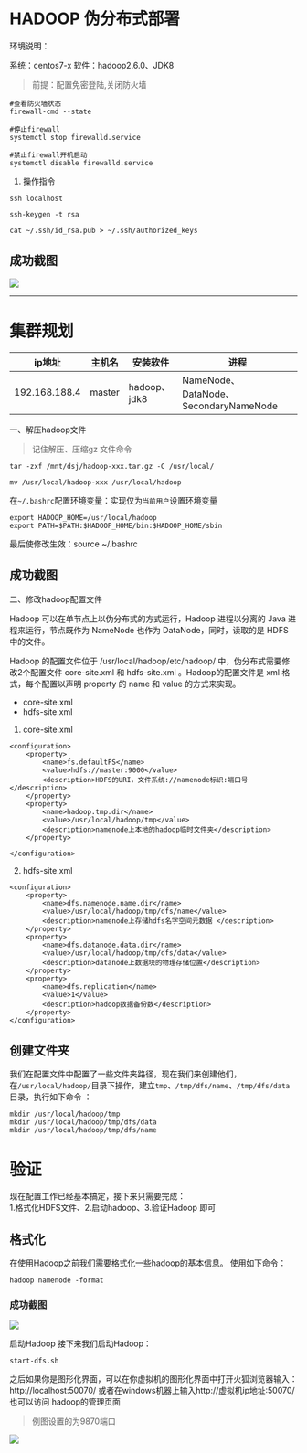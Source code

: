 # HADOOP 伪分布式部署
环境说明：

系统：centos7-x 软件：hadoop2.6.0、JDK8

> 前提：配置免密登陆,关闭防火墙
```
#查看防火墙状态
firewall-cmd --state

#停止firewall
systemctl stop firewalld.service

#禁止firewall开机启动
systemctl disable firewalld.service 
```
1. 操作指令
```
ssh localhost

ssh-keygen -t rsa

cat ~/.ssh/id_rsa.pub > ~/.ssh/authorized_keys

```

## 成功截图
![](http://tmp.mada8.com/201906142256_119.png)

---

# 集群规划
ip地址|主机名|安装软件|进程
-|-|-|-|
192.168.188.4|master|hadoop、jdk8|NameNode、 DataNode、SecondaryNameNode


一、解压hadoop文件
> 记住解压、压缩gz 文件命令
```
tar -zxf /mnt/dsj/hadoop-xxx.tar.gz -C /usr/local/

mv /usr/local/hadoop-xxx /usr/local/hadoop

```

在`~/.bashrc`配置环境变量：实现仅为`当前用户`设置环境变量
```
export HADOOP_HOME=/usr/local/hadoop
export PATH=$PATH:$HADOOP_HOME/bin:$HADOOP_HOME/sbin
```
最后使修改生效：source ~/.bashrc
## 成功截图

二、修改hadoop配置文件  

Hadoop 可以在单节点上以伪分布式的方式运行，Hadoop 进程以分离的 Java 进程来运行，节点既作为 NameNode 也作为 DataNode，同时，读取的是 HDFS 中的文件。

Hadoop 的配置文件位于 /usr/local/hadoop/etc/hadoop/ 中，伪分布式需要修改2个配置文件 core-site.xml 和 hdfs-site.xml 。Hadoop的配置文件是 xml 格式，每个配置以声明 property 的 name 和 value 的方式来实现。

- core-site.xml
- hdfs-site.xml



1. core-site.xml
```
<configuration>
    <property>    
        <name>fs.defaultFS</name>
        <value>hdfs://master:9000</value>
        <description>HDFS的URI，文件系统://namenode标识:端口号</description>
    </property>
    <property>    
        <name>hadoop.tmp.dir</name>
        <value>/usr/local/hadoop/tmp</value>
        <description>namenode上本地的hadoop临时文件夹</description>  
    </property>

</configuration>
```

2. hdfs-site.xml
```
<configuration> 
    <property>
        <name>dfs.namenode.name.dir</name>
        <value>/usr/local/hadoop/tmp/dfs/name</value>
        <description>namenode上存储hdfs名字空间元数据 </description>
    </property>
    <property>
        <name>dfs.datanode.data.dir</name>
        <value>/usr/local/hadoop/tmp/dfs/data</value>
        <description>datanode上数据块的物理存储位置</description>
    </property>
    <property>
        <name>dfs.replication</name>
        <value>1</value>
        <description>hadoop数据备份数</description>
    </property>
</configuration>
```

## 创建文件夹
我们在配置文件中配置了一些文件夹路径，现在我们来创建他们，在`/usr/local/hadoop/`目录下操作，建立`tmp`、`/tmp/dfs/name`、`/tmp/dfs/data`目录，执行如下命令 ：
```
mkdir /usr/local/hadoop/tmp 
mkdir /usr/local/hadoop/tmp/dfs/data 
mkdir /usr/local/hadoop/tmp/dfs/name
```
# 验证

现在配置工作已经基本搞定，接下来只需要完成：  
1.格式化HDFS文件、2.启动hadoop、3.验证Hadoop 即可

## 格式化
在使用Hadoop之前我们需要格式化一些hadoop的基本信息。 使用如下命令：  
```
hadoop namenode -format
```
### 成功截图
![](https://upload-images.jianshu.io/upload_images/7013389-959f6b44020ffa98.png?imageMogr2/auto-orient/strip%7CimageView2/2/w/1240)  

启动Hadoop
接下来我们启动Hadoop：
```
start-dfs.sh
```

之后如果你是图形化界面，可以在你虚拟机的图形化界面中打开火狐浏览器输入：http://localhost:50070/ 或者在windows机器上输入http://虚拟机ip地址:50070/ 也可以访问 hadoop的管理页面

> 例图设置的为9870端口  

![](https://upload-images.jianshu.io/upload_images/7013389-a79fc86b86825305.png?imageMogr2/auto-orient/strip%7CimageView2/2/w/1240)